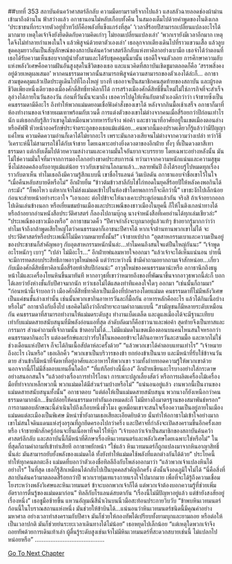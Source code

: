 ##บทที่ 353 สถาบันค้นคว้าศาสตร์ลึกลับ
ความมืดยามราตรีจากไปแล้ว แสงสลัวฉายลอดช่องผ้าม่านเข้ามาถึงด้านใน
ฟ้าสว่างแล้ว
อกาธานอนไม่หลับเกือบทั้งคืน ในสมองเต็มไปด้วยคำพูดของไนติงเกล
‘ประชาชนที่กระจายตัวอยู่ทั่วทวีปก็คือพลังที่แข็งแกร่งที่สุด’
‘เวลาสี่ร้อยปีสามารถเปลี่ยนแปลงอะไรได้มากมาย เหตุใดเจ้าจึงยังยึดติดกับความคิดเก่าๆ ไม่ยอมเปลี่ยนแปลงเล่า’
‘พวกเรายังมีเวลาอีกมาก เหตุใดจึงไม่ทำลายกำแพงในใจ แล้วพิสูจน์ด้วยตาตัวเองเล่า’
เธอลุกจากเตียงเดินไปที่ราวแขวนเสื้อ แล้วลูบชุดคลุมยาวอันเป็นสัญลักษณ์ของสถาบันค้นคว้าศาสตร์ลึกลับแห่งทาคิลาอย่างเบามือ เธอจำได้ว่าตอนที่เธอได้รับความเห็นชอบจากผู้นำทั้งสามและได้รับชุดคลุมนี้มานั้น เธอดีใจจนตัวลอย การศึกษาความลับแห่งพลังวิเศษคือความฝันอันสูงสุดในชีวิตของเธอ และแนวคิดที่สถาบันเชิดชูมาตลอดก็คือ ‘สรรพสิ่งคงอยู่ด้วยเหตุผลเสมอ’ หากคนธรรมดาพวกนั้นสามารถพิสูจน์ความสามารถของตัวเองได้ล่ะก็…
อกาธาสวมชุดคลุมแล้วเปิดประตูเดินไปที่โถงใหญ่
บางที เธออาจเป็นสมาชิกคนสุดท้ายของสถาบัน และผู้รอดชีวิตเพียงหนึ่งเดียวของเมืองศักดิ์สิทธิ์ทาคิลาก็ได้ การสร้างเมืองศักดิ์สิทธิ์ขึ้นใหม่ไม่ใช่ภารกิจที่จะสำเร็จลุล่วงได้ภายในวันสองวัน ก่อนที่วันนั้นจะมาถึง เธอควรไปดูให้เห็นกับตาตัวเองดีกว่าว่า เจ้าชายซึ่งเป็นคนธรรมดามีดีอะไร ถึงทำให้พวกแม่มดยอมเชื่อฟังคำสั่งของเขาได้
หลังจากกินมื้อเช้าเสร็จ อกาธาก็มาที่ห้องทำงานของเจ้าชายผมเทาพร้อมกับเวนดี้
การแต่งตัวของเขาไม่ต่างจากคนเมื่อสี่ร้อยกว่าปีก่อนเท่าไรนัก แต่เธอกลับรู้สึกว่าเขาดูไม่เหมือนพวกทหารรับจ้าง พ่อค้า และชาวนาที่อาศัยอยู่ในเขตเมืองตอนล่าง หรือคัฟฟี หัวหน้าองครักษ์ประจำตระกูลของเธอแม้แต่น้อย...คนพวกนี้มองปราดเดียวก็รู้แล้วว่ามีปัญญาแค่ไหน ความคิดความอ่านก็เดาได้ไม่ยากอะไร เพราะมันกลวงเสียจนไม่ต่างจากความว่างเปล่า ทว่าวิธีวิเคราะห์นี้ไม่สามารถใช้ได้กับเจ้าชาย โดยเฉพาะอย่างยิ่งดวงตาของอีกฝ่าย ทั้งๆ ที่เป็นดวงตาสีเทาธรรมดา แต่กลับเต็มไปด้วยความสง่างามและความมั่นใจอันยากจะบรรยาย โดยเฉพาะอย่างหลังนั้น มันไม่ใช่ความมั่นใจที่มาจากการมองโลกอย่างขาดประสบการณ์ ทว่ามาจากความหนักแน่นและความสุขุมซึ่งไม่สอดคล้องกับอายุแม้แต่น้อย ราวกับเขาผ่านโลกมาแล้ว...หลายพันปี ถึงได้รอบรู้ไปหมดทุกเรื่องราวกับตาเห็น
ทำไมเธอถึงมีความรู้สึกแบบนี้
เขาชื่อโรแลนด์ วิมเบิลดัน อกาธาแอบจำชื่อเขาไว้ในใจ
“เมื่อคืนหลับสบายดีหรือไม่” อีกฝ่ายยิ้ม “ข้าวต้มข้าวสาลีกับไข่ไก่ทอดในยุคสี่ร้อยปีให้หลังคงพอกินได้กระมัง”
“ก็พอไหว แต่หากเจ้าไม่ส่งแม่มดเข้าไปในห้องข้าโดยพลการก็จะดีกว่านี้”
เขาชะงักไปเล็กน้อยก่อนจะส่ายหน้าอย่างระอาใจ “เอาเถอะ ต่อไปข้าจะให้นางเคาะประตูก่อนแล้วกัน จริงสิ ถ้าเจ้าอยากออกไปเดินเล่นข้างนอก หรือเยี่ยมชมบ้านเมืองและประเพณีของชาวเมืองในยุคนี้ ก็ให้ไนติงเกลนำทางได้ หรือถ้าอยากอ่านหนังสือประวัติศาสตร์ ก็ลองไปถามบุ๊กดู นางจำหนังสือที่เคยอ่านได้ทุกเล่มเชียวล่ะ”
“ประเพณีของชาวเมืองหรือ” อกาธาขมวดคิ้ว “ปีศาจกำลังจะบุกมาอยู่แล้วแท้ๆ ข้าอยากรู้มากกว่าว่าทำไมเจ้าถึงกล้าพูดเสียใหญ่โตว่าคนธรรมดาก็เอาชนะปีศาจได้ หากเจ้าต้านทานพวกเขาไม่ได้ จะประวัติศาสตร์หรือประเพณีก็ไม่มีความหมายทั้งนั้น!”
เจ้าชายเบ้ปาก “อุตสาหกรรมเบาและความเป็นอยู่ของประชาชนก็สำคัญพอๆ กับอุตสาหกรรมหนักนั่นล่ะ...ทำไมคนถึงสนใจแต่ปืนใหญ่กันนะ”
“เจ้าพูดอะไรหนักๆ เบาๆ”
“เปล่า ไม่มีอะไร...” อีกฝ่ายพ่นลมหายใจออกมา “แล้วเจ้าจะได้เห็นแน่นอน บ่ายนี้จะมีการทดสอบประสิทธิภาพอาวุธใหม่พอดี แต่ว่าระหว่างนี้ ข้ามีคำถามอยากถามเจ้าสักหน่อย...เกี่ยวกับเมืองศักดิ์สิทธิ์ทาคิลาเมื่อสี่ร้อยห้าสิบปีก่อนน่ะ”
อาวุธใหม่ของคนธรรมดาน่ะหรือ อกาธานึกถึงธนูหน้าไม้และเครื่องโยนหินขึ้นมาทันที หากอาวุธที่เขาว่าหมายถึงของที่พัฒนาขึ้นจากอาวุธพวกนี้ล่ะก็ บอกได้เลยว่ายังห่างชั้นกับปีศาจมากนัก ทว่าเธอไม่ได้แสดงท่าทีแคลงใจใดๆ ออกมา “เช่นนั้นก็ถามมา”
“ก่อนหน้านี้เจ้าบอกว่า เมืองศักดิ์สิทธิ์ทาคิลาเป็นเมืองที่ปกครองโดยแม่มด คนธรรมดาที่ไม่มีพลังวิเศษเป็นแค่ชนชั้นล่างเท่านั้น เช่นนั้นพวกเขากินอาหารวันละกี่มื้อกัน อาหารหลักคืออะไร แล้วได้กินเนื้อบ้างหรือไม่”
อกาธาถึงกับอึ้งไป เธอคิดไม่ถึงว่าอีกฝ่ายจะถามคำถามแบบนี้ “สามัญชนก็มีหลายระดับเหมือนกัน คนธรรมดาที่สามารถทำงานให้แม่มดระดับสูง ทำงานเบ็ดเตล็ด และดูแลเมืองได้จะมีฐานะเทียบเท่ากับแม่มดสายสนับสนุนที่มีพลังอ่อนแอที่สุด ลำดับถัดมาก็คือชาวนาและพ่อค้า สุดท้ายจึงเป็นทาสและกรรมกร ส่วนคำถามที่เจ้าถามนั้น ข้าตอบไม่ได้...ไม่มีแม่มดในเขตเมืองตอนบนคนไหนสนใจหรอกว่าคนธรรมดากินอะไร แต่องครักษ์และบ่าวรับใช้ในหอคอยข้าจะได้กินอาหารวันละสามมื้อ และหากไม่ใช่ช่วงเดือนแห่งปีศาจ ก็จะได้กินเนื้อสัปดาห์ละครั้งด้วย”
“แล้วพวกเขาได้ค่าตอบแทนเท่าไร”
“เจ้าหมายถึงอะไร เงินหรือ” เธอเลิกคิ้ว “พวกเขาเป็นบริวารของข้า ยกย่องข้าเป็นนาย และมีหน้าที่รับใช้ข้าจนวันตาย ส่วนข้าก็มีหน้าที่จัดหาที่อยู่อาศัยและอาหารให้พวกเขา รวมทั้งถ่ายทอดความรู้ให้พวกเขาด้วย นอกจากนี้ก็ไม่มีสิ่งตอบแทนอื่นใดอีก”
“ที่แท้ก็อย่างนี้นี่เอง” อีกฝ่ายเขียนอะไรบางอย่างใส่กระดาษอย่างสนอกสนใจ “แล้วอย่างเรื่องการทำไร่ไถนา การเพาะปลูกเลี้ยงสัตว์ หรือการผลิตเครื่องไม้เครื่องมือที่ทำจากเหล็กพวกนี้ พวกแม่มดได้มีส่วนร่วมบ้างหรือไม่”
“แน่นอนอยู่แล้ว งานพวกนี้เป็นงานของแม่มดสายสนับสนุนทั้งนั้น” อกาธาตอบ “แต่ต่อให้เป็นแม่มดสายสนับสนุน พวกนางก็ยังเหนือกว่าคนธรรมดามากนัก...ขืนปล่อยให้คนธรรมดาทำกันเองหมดล่ะก็ ไม่มีทางถึงมาตรฐานของสมาพันธ์หรอก”
การถามตอบลักษณะนี้ดำเนินไปถึงเกือบหนึ่งชั่วโมง ดูเหมือนเขาจะสนใจเรื่องความเป็นอยู่ภายในเมืองแม่มดแต่ละเมืองเป็นพิเศษ มิหนำซ้ำยังถามเธอเสียละเอียดยิบด้วย นั่นทำให้อกาธาไม่เข้าใจอย่างมาก เขาไม่สนใจดินแดนแห่งรุ่งอรุณที่ถูกยึดครองไปกว่าครึ่ง และปีศาจที่กำลังจะเปิดสงครามขึ้นอีกครั้งเลยหรือ
เจ้าชายพักสักครู่ก่อนจะยื่นเนื้อหาที่จดไว้ให้บุ๊ก “เจ้าบอกว่าเจ้าเป็นสมาชิกของสถาบันค้นคว้าศาสตร์ลึกลับ และสถาบันนี้ก็มีหน้าที่ศึกษาเรื่องหินเวทมนตร์และพลังวิเศษโดยเฉพาะใช่หรือไม่”
ในที่สุดก็ถามคำถามที่เข้าท่าเสียที อกาธาพยักหน้า “ใช่แล้ว หินเวทมนตร์ก็ถูกแปลงมาจากหินอาญาสิทธิ์นั่นล่ะ มันสามารถยับยั้งพลังของแม่มดได้ ทั้งยังทำให้แม่มดใช้พลังที่แตกต่างกันได้ด้วย”
ประโยคนี้ทำให้ทุกคนตกตะลึง แม่มดที่บอกว่าตัวเองชื่อทิลลีถึงกับโพล่งออกมาว่า “แล้วพวกเจ้าแปลงหินได้อย่างไร”
ในที่สุด เธอก็รู้สึกเหมือนได้กลับไปเป็นบุคคลสำคัญอีกครั้ง ดังนั้นจึงอดภูมิใจไม่ได้ “นี่คือสิ่งที่สถาบันค้นคว้ามาตลอดสี่ร้อยกว่าปี พวกเราทุ่มเทแรงกายแรงใจไปมากมาย เพื่อที่จะได้รู้ถึงความเชื่อมโยงระหว่างพลังวิเศษและหินเวทมนตร์ ข้าจะบอกพวกเจ้าก็ได้ แต่พวกเจ้าต้องบอกความรู้ที่ช่วยเพิ่มอัตราการตื่นรู้ของแม่มดมาก่อน”
ทิลลีกับโรแลนด์สบตากัน “เรื่องนี้ไม่มีปัญหาอยู่แล้ว แต่ข้ายังสงสัยอยู่เรื่องหนึ่ง” เธอชูมือซ้ายขึ้น แหวนอัญมณีสีน้ำเงินบนนิ้วมือสะท้อนประกายวิบวับ “ข้าพบหินเวทมนตร์ก้อนนี้ในโบราณสถานแห่งหนึ่ง มันช่วยให้ข้าบินได้...แน่นอนว่าหินเวทมนตร์ชนิดนี้มีคุณค่าอย่างมหาศาล อย่างเวลาทำสงครามกับปีศาจ มันก็ช่วยให้กองทัพได้เปรียบทั้งยามบุกและยามถอย หรือต่อให้เป็นเวลาปกติ มันก็ช่วยย่นระยะเวลาเดินทางได้ไม่น้อย” เธอหยุดไปเล็กน้อย “แต่เหตุใดพวกเจ้าจึงถอยทัพด้วยการเดินเท้าเล่า ผู้ตื่นรู้ระดับสูงเช่นเจ้าไม่มีหินเวทมนตร์ที่สะดวกสบายเช่นนี้ ไม่แปลกไปหน่อยหรือ”
........................................


[Go To Next Chapter]( ./266.md)
